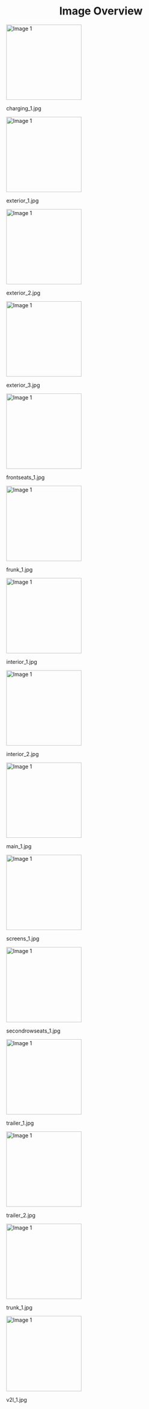 <h1 style ="text-align: center;"> Image Overview </h1>
<div>
<div style="width="20%">
<img src="https://media.evkx.net/multimedia/models/chevrolet/silverado_ev/silverado_ev_3wt/charging_1_xst.jpg" alt="Image 1" style="width: 200px;">
<p>charging_1.jpg</p>
</div>
<div style="width="20%">
<img src="https://media.evkx.net/multimedia/models/chevrolet/silverado_ev/silverado_ev_3wt/exterior_1_xst.jpg" alt="Image 1" style="width: 200px;">
<p>exterior_1.jpg</p>
</div>
<div style="width="20%">
<img src="https://media.evkx.net/multimedia/models/chevrolet/silverado_ev/silverado_ev_3wt/exterior_2_xst.jpg" alt="Image 1" style="width: 200px;">
<p>exterior_2.jpg</p>
</div>
<div style="width="20%">
<img src="https://media.evkx.net/multimedia/models/chevrolet/silverado_ev/silverado_ev_3wt/exterior_3_xst.jpg" alt="Image 1" style="width: 200px;">
<p>exterior_3.jpg</p>
</div>
<div style="width="20%">
<img src="https://media.evkx.net/multimedia/models/chevrolet/silverado_ev/silverado_ev_3wt/frontseats_1_xst.jpg" alt="Image 1" style="width: 200px;">
<p>frontseats_1.jpg</p>
</div>
<div style="width="20%">
<img src="https://media.evkx.net/multimedia/models/chevrolet/silverado_ev/silverado_ev_3wt/frunk_1_xst.jpg" alt="Image 1" style="width: 200px;">
<p>frunk_1.jpg</p>
</div>
<div style="width="20%">
<img src="https://media.evkx.net/multimedia/models/chevrolet/silverado_ev/silverado_ev_3wt/interior_1_xst.jpg" alt="Image 1" style="width: 200px;">
<p>interior_1.jpg</p>
</div>
<div style="width="20%">
<img src="https://media.evkx.net/multimedia/models/chevrolet/silverado_ev/silverado_ev_3wt/interior_2_xst.jpg" alt="Image 1" style="width: 200px;">
<p>interior_2.jpg</p>
</div>
<div style="width="20%">
<img src="https://media.evkx.net/multimedia/models/chevrolet/silverado_ev/silverado_ev_3wt/main_1_xst.jpg" alt="Image 1" style="width: 200px;">
<p>main_1.jpg</p>
</div>
<div style="width="20%">
<img src="https://media.evkx.net/multimedia/models/chevrolet/silverado_ev/silverado_ev_3wt/screens_1_xst.jpg" alt="Image 1" style="width: 200px;">
<p>screens_1.jpg</p>
</div>
<div style="width="20%">
<img src="https://media.evkx.net/multimedia/models/chevrolet/silverado_ev/silverado_ev_3wt/secondrowseats_1_xst.jpg" alt="Image 1" style="width: 200px;">
<p>secondrowseats_1.jpg</p>
</div>
<div style="width="20%">
<img src="https://media.evkx.net/multimedia/models/chevrolet/silverado_ev/silverado_ev_3wt/trailer_1_xst.jpg" alt="Image 1" style="width: 200px;">
<p>trailer_1.jpg</p>
</div>
<div style="width="20%">
<img src="https://media.evkx.net/multimedia/models/chevrolet/silverado_ev/silverado_ev_3wt/trailer_2_xst.jpg" alt="Image 1" style="width: 200px;">
<p>trailer_2.jpg</p>
</div>
<div style="width="20%">
<img src="https://media.evkx.net/multimedia/models/chevrolet/silverado_ev/silverado_ev_3wt/trunk_1_xst.jpg" alt="Image 1" style="width: 200px;">
<p>trunk_1.jpg</p>
</div>
<div style="width="20%">
<img src="https://media.evkx.net/multimedia/models/chevrolet/silverado_ev/silverado_ev_3wt/v2l_1_xst.jpg" alt="Image 1" style="width: 200px;">
<p>v2l_1.jpg</p>
</div>
</div>
